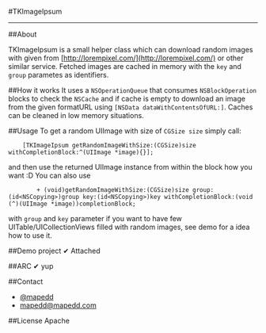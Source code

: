 #TKImageIpsum

***

##About


TKImageIpsum is a small helper class which can download random images with given from [http://lorempixel.com/](http://lorempixel.com/) or other similar service. Fetched images are cached in memory with the `key` and `group` parametes as identifiers.

##How it works
It uses a `NSOperationQueue` that consumes `NSBlockOperation` blocks to check the `NSCache` and if cache is empty to download an image from the given formatURL using `[NSData dataWithContentsOfURL:]`. Caches can be cleaned in low memory situations.

##Usage
To get a random UIImage with size of `CGSize size` simply call:

		[TKImageIpsum getRandomImageWithSize:(CGSize)size withCompletionBlock:^(UIImage *image){}];


and then use the returned UIImage instance from within the block how you want :D
You can also use 

			+ (void)getRandomImageWithSize:(CGSize)size group:(id<NSCopying>)group key:(id<NSCopying>)key withCompletionBlock:(void (^)(UIImage *image))completionBlock;
			
with `group` and `key` parameter if you want to have few UITable/UICollectionViews filled with random images, see demo for a idea how to use it.

##Demo project
✔ Attached

##ARC
✔ yup

##Contact

- [@mapedd](https://twitter.com/mapedd)
- [mapedd@mapedd.com](mapedd@gmail.com/ "Title")

##License
Apache